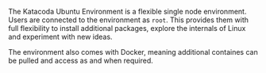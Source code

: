 The Katacoda Ubuntu Environment is a flexible single node environment. Users are connected to the environment as `root`. This provides them with full flexibility to install additional packages, explore the internals of Linux and experiment with new ideas.

The environment also comes with Docker, meaning additional containes can be pulled and access as and when required.

